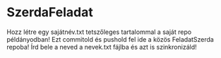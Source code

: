 # SzerdaFeladat
Hozz létre egy sajátnév.txt tetszőleges tartalommal a saját repo példányodban! Ezt commitold és pushold fel ide a közös FeladatSzerda repoba!
Írd bele a neved a nevek.txt fájlba és azt is szinkronizáld!
